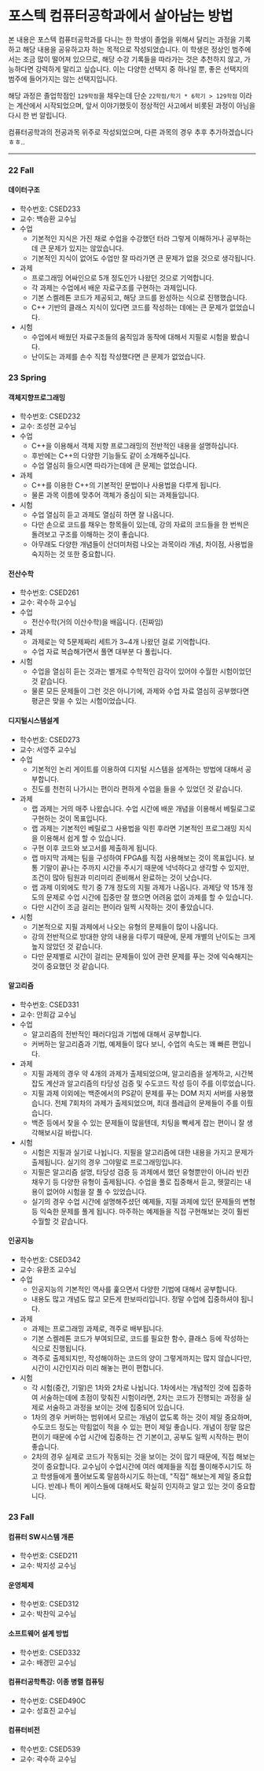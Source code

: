 # 포스텍 컴퓨터공학과에서 살아남는 방법

본 내용은 포스텍 컴퓨터공학과를 다니는 한 학생이 졸업을 위해서 달리는 과정을 기록하고 해당 내용을 공유하고자 하는 목적으로 작성되었습니다. 이 학생은 정상인 범주에서는 조금 많이 떨어져 있으므로, 해당 수강 기록들을 따라가는 것은 추천하지 않고, 가능하다면 강력하게 말리고 싶습니다. 이는 다양한 선택지 중 하나일 뿐, 좋은 선택지의 범주에 들어가지는 않는 선택지입니다.

해당 과정은 졸업학점인 `129학점`을 채우는데 단순 `22학점/학기 * 6학기 > 129학점` 이라는 계산에서 시작되었으며, 앞서 이야기했듯이 정상적인 사고에서 비롯된 과정이 아님을 다시 한 번 알립니다.

컴퓨터공학과의 전공과목 위주로 작성되었으며, 다른 과목의 경우 추후 추가하겠습니다 ㅎㅎ..

---

### 22 Fall

#### 데이터구조
- 학수번호: CSED233
- 교수: 백승환 교수님
- 수업
    - 기본적인 지식은 가진 채로 수업을 수강했던 터라 그렇게 이해하거나 공부하는데 큰 문제가 있지는 않았습니다.
    - 기본적인 지식이 없어도 수업만 잘 따라가면 큰 문제가 없을 것으로 생각됩니다.
- 과제
    - 프로그래밍 어싸인으로 5개 정도인가 나왔던 것으로 기억합니다.
    - 각 과제는 수업에서 배운 자료구조를 구현하는 과제입니다.
    - 기본 스켈레톤 코드가 제공되고, 해당 코드를 완성하는 식으로 진행했습니다.
    - C++ 기반의 클래스 지식이 있다면 코드를 작성하는 데에는 큰 문제가 없었습니다.
- 시험
    - 수업에서 배웠던 자료구조들의 움직임과 동작에 대해서 지필로 시험을 봤습니다.
    - 난이도는 과제를 손수 직접 작성했다면 큰 문제가 없었습니다.

### 23 Spring

#### 객체지향프로그래밍
- 학수번호: CSED232
- 교수: 조성현 교수님
- 수업
    - C++을 이용해서 객체 지향 프로그래밍의 전반적인 내용을 설명하십니다.
    - 후반에는 C++의 다양한 기능들도 같이 소개해주십니다.
    - 수업 열심히 들으시면 따라가는데에 큰 문제는 없었습니다.
- 과제
    - C++를 이용한 C++의 기본적인 문법이나 사용법을 다루게 됩니다.
    - 물론 과목 이름에 맞추어 객체가 중심이 되는 과제들입니다.
- 시험
    - 수업 열심히 듣고 과제도 열심히 하면 잘 나옵니다.
    - 다만 손으로 코드를 채우는 항목들이 있는데, 강의 자료의 코드들을 한 번씩은 돌려보고 구조를 이해하는 것이 좋습니다.
    - 아무래도 다양한 개념들이 산더미처럼 나오는 과목이라 개념, 차이점, 사용법을 숙지하는 것 또한 중요합니다.

#### 전산수학
- 학수번호: CSED261
- 교수: 곽수하 교수님
- 수업
    - 전산수학(거의 이산수학)을 배웁니다. (진짜임)
- 과제
    - 과제로는 약 5문제짜리 세트가 3~4개 나왔던 걸로 기억합니다.
    - 수업 자료 복습해가면서 풀면 대부분 다 풀립니다.
- 시험
    - 수업을 열심히 듣는 것과는 별개로 수학적인 감각이 있어야 수월한 시험이었던 것 같습니다.
    - 물론 모든 문제들이 그런 것은 아니기에, 과제와 수업 자료 열심히 공부했다면 평균은 맞을 수 있는 시험이었습니다.

#### 디지털시스템설계
- 학수번호: CSED273
- 교수: 서영주 교수님
- 수업
    - 기본적인 논리 게이트를 이용하여 디지털 시스템을 설계하는 방법에 대해서 공부합니다.
    - 진도를 천천히 나가시는 편이라 편하게 수업을 들을 수 있었던 것 같습니다.
- 과제
    - 랩 과제는 거의 매주 나왔습니다. 수업 시간에 배운 개념을 이용해서 베릴로그로 구현하는 것이 목표입니다.
    - 랩 과제는 기본적인 베릴로그 사용법을 익힌 후라면 기본적인 프로그래밍 지식을 이용해서 쉽게 할 수 있습니다.
    - 구현 이후 코드와 보고서를 제출하게 됩니다.
    - 랩 마지막 과제는 팀을 구성하여 FPGA를 직접 사용해보는 것이 목표입니다. 보통 기말이 끝나는 주까지 시간을 주시기 때문에 넉넉하다고 생각할 수 있지만, 조건이 많아 팀원과 미리미리 준비해서 완료하는 것이 낫습니다.
    - 랩 과제 이외에도 학기 중 7개 정도의 지필 과제가 나옵니다. 과제당 약 15개 정도의 문제로 수업 시간에 집중만 잘 했으면 어려움 없이 과제를 할 수 있습니다.
    - 다만 시간이 조금 걸리는 편이라 일찍 시작하는 것이 좋았습니다.
- 시험
    - 기본적으로 지필 과제에서 나오는 유형의 문제들이 많이 나옵니다.
    - 강의 전반적으로 방대한 양의 내용을 다루기 때문에, 문제 개별의 난이도는 크게 높지 않았던 것 같습니다.
    - 다만 문제별로 시간이 걸리는 문제들이 있어 관련 문제를 푸는 것에 익숙해지는 것이 중요했던 것 같습니다.

#### 알고리즘
- 학수번호: CSED331
- 교수: 안희갑 교수님
- 수업
    - 알고리즘의 전반적인 패러다임과 기법에 대해서 공부합니다.
    - 커버하는 알고리즘과 기법, 예제들이 많다 보니, 수업의 속도는 꽤 빠른 편입니다.
- 과제
    - 지필 과제의 경우 약 4개의 과제가 출제되었으며, 알고리즘을 설계하고, 시간복잡도 계산과 알고리즘의 타당성 검증 및 수도코드 작성 등이 주를 이루었습니다.
    - 지필 과제 이외에는 백준에서의 PS같이 문제를 푸는 DOM 저지 서버를 사용했습니다. 전체 7회차의 과제가 출제되었으며, 최대 플레급의 문제들이 주를 이뤘습니다.
    - 백준 등에서 찾을 수 있는 문제들이 많을텐데, 치팅을 빡세게 잡는 편이니 잘 생각해보시길 바랍니다.
- 시험
    - 시험은 지필과 실기로 나뉩니다. 지필을 알고리즘에 대한 내용을 가지고 문제가 출제됩니다. 실기의 경우 그야말로 프로그래밍입니다.
    - 지필은 알고리즘 설명, 타당성 검증 등 과제에서 했던 유형뿐만이 아니라 빈칸 채우기 등 다양한 유형이 출제됩니다. 수업을 풀로 집중해서 듣고, 헷깔리는 내용이 없어야 시험을 잘 풀 수 있었습니다.
    - 실기의 경우 수업 시간에 설명해주셨던 예제들, 지필 과제에 있던 문제들의 변형 등 익숙한 문제를 풀게 됩니다. 마주하는 예제들을 직접 구현해보는 것이 훨씬 수월할 것 같습니다.

#### 인공지능
- 학수번호: CSED342
- 교수: 유환조 교수님
- 수업
    - 인공지능의 기본적인 역사를 훑으면서 다양한 기법에 대해서 공부합니다.
    - 내용도 많고 개념도 많고 모든게 한보따리입니다. 정말 수업에 집중하셔야 됩니다.
- 과제
    - 과제는 프로그래밍 과제로, 격주로 배부됩니다.
    - 기본 스켈레톤 코드가 부여되므로, 코드를 필요한 함수, 클래스 등에 작성하는 식으로 진행됩니다.
    - 격주로 출제되지만, 작성해야하는 코드의 양이 그렇게까지는 많지 않습니다만, 시간이 시간인지라 미리 해놓는 편이 편합니다.
- 시험
    - 각 시험(중간, 기말)은 1차와 2차로 나뉩니다. 1차에서는 개념적인 것에 집중하여 서술하는데에 초점이 맞춰진 시험이라면, 2차는 코드가 진행되는 과정을 실제로 서술하고 과정을 보이는 것에 집중되어 있습니다.
    - 1차의 경우 커버하는 범위에서 모르는 개념이 없도록 하는 것이 제일 중요하며, 수도코드 정도는 막힘없이 적을 수 있는 편이 제일 좋습니다. 개념이 정말 많은 편이기 때문에 수업 시간에 집중하는 건 기본이고, 공부도 일찍 시작하는 편이 좋습니다.
    - 2차의 경우 실제로 코드가 작동되는 것을 보이는 것이 많기 때문에, 직접 해보는 것이 중요합니다. 교수님이 수업시간에 여러 예제들을 직접 풀이해주시기도 하고 학생들에게 풀어보도록 말씀하시기도 하는데, "직접" 해보는게 제일 중요합니다. 반례나 특이 케이스들에 대해서도 확실히 인지하고 알고 있는 것이 중요합니다.

### 23 Fall

#### 컴퓨터 SW시스템 개론
- 학수번호: CSED211
- 교수: 박지성 교수님

#### 운영체제
- 학수번호: CSED312
- 교수: 박찬익 교수님

#### 소프트웨어 설계 방법
- 학수번호: CSED332
- 교수: 배경민 교수님

#### 컴퓨터공학특강: 이종 병렬 컴퓨팅
- 학수번호: CSED490C
- 교수: 성효진 교수님

#### 컴퓨터비전
- 학수번호: CSED539
- 교수: 곽수하 교수님